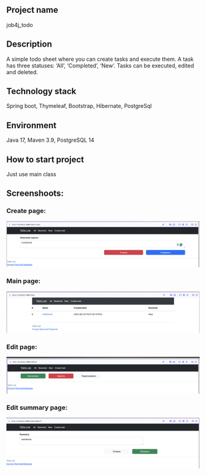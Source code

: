 ## Project name

job4j_todo

## Description

A simple todo sheet where you can create tasks and execute them. A task has three statuses: ‘All’, ‘Completed’, ‘New’.
Tasks can be executed, edited and deleted.

## Technology stack

Spring boot, Thymeleaf, Bootstrap, Hibernate, PostgreSql

## Environment

Java 17, Maven 3.9, PostgreSQL 14

## How to start project

Just use main class

## Screenshoots:

### Create page:
![create_page.png](src/main/resources/static/screenshots/create_page.png)

### Main page:
![main_page.png](src/main/resources/static/screenshots/main_page.png)

### Edit page:
![edit_page.png](src/main/resources/static/screenshots/edit_page.png)

### Edit summary page:
![edit_summary_page.png](src/main/resources/static/screenshots/edit_summary_page.png)